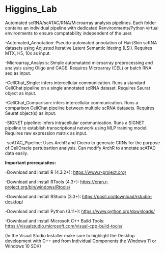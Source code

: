 # Higgins_Lab

Automated scRNA/scATAC/RNA/Microarray analysis pipelines. Each folder contains an individual pipeline with dedicated Renvironments/Python virtual environments to ensure compatability independent of the user.

-Automated_Annotation: Pseudo-automated annotation of Hair/Skin scRNA datasets using Adjusted Iterative Latent Semantic Idexing (LSI). Requires MTX, H5, 10x as input.

-Microarray_Analysis: Simple automatated microarray preprocessing and analysis using Oligo and GAGE. Requires Microarray (CEL) or batch RNA seq as input.

-CellChat_Single: infers intercellular communication. Runs a standard CellChat pipeline on a single annotated scRNA dataset. Requires Seurat object as input.

-CellChat_Comparison: infers intercellular communication. Runs a comparison CellChat pipeline between multiple scRNA datasets. Requires Seurat object(s) as input.

-SIGNET pipeline: Infers intracellular communication. Runs a SIGNET pipeline to establish transcriptional network using MLP training model. Requires raw expression matrix as input.

-scATAC_Pipeline: Uses ArchR and Cicero to generate GRNs for the purpose of CellOracle pertubartion analysis. Can modify ArchR to annotate scATAC data easily. 

**Important prerequisites:**

-Download and install R (4.3.2+): https://www.r-project.org/

-Download and install RTools (4.3+): https://cran.r-project.org/bin/windows/Rtools/

-Download and install RStudio (3.3+): https://posit.co/download/rstudio-desktop/

-Download and install Python (3.11+): https://www.python.org/downloads/

-Download and install Microsoft C++ Build Tools: https://visualstudio.microsoft.com/visual-cpp-build-tools/

(In the Visual Studio Installer make sure to highlight the Desktop development with C++ and from Individual Components the Windows 11 or Windows 10 SDK)

